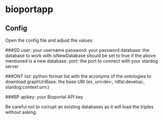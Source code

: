 # bioportapp

## Config

Open the config file and adjust the values.

###SD
user: your username
password: your password
database: the database to work with
isNewDatabase should be set to true if the above mentioned is a new database.
port: the port to connect with your stardog server

###ONT
list: python format list with the acronyms of the ontologies to download
graphUriBase: the base URI (ex, urn:dev:, rdfal:develop:, stardog:context:urn:)

###BP
apikey: your Bioportal API key


Be careful not to corrupt an existing databases as it will load the triples without asking.
